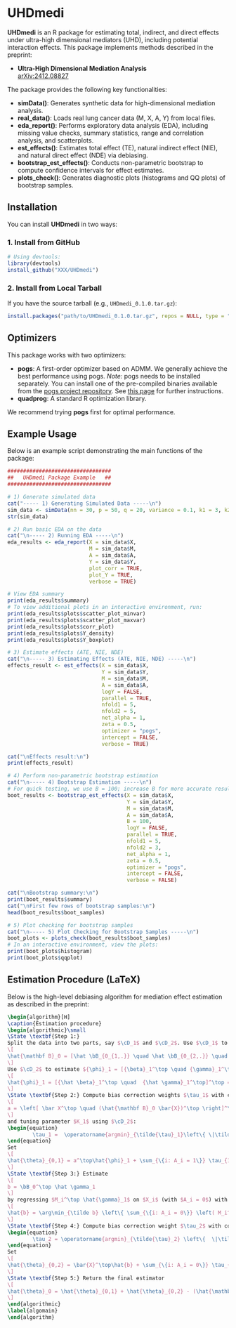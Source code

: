 # UHDmedi

**UHDmedi** is an R package for estimating total, indirect, and direct effects under ultra-high dimensional mediators (UHD), including potential interaction effects. This package implements methods described in the preprint:

- **Ultra-High Dimensional Mediation Analysis**  
  [arXiv:2412.08827](https://arxiv.org/pdf/2412.08827)

The package provides the following key functionalities:
- **simData()**: Generates synthetic data for high-dimensional mediation analysis.
- **real_data()**: Loads real lung cancer data (M, X, A, Y) from local files.
- **eda_report()**: Performs exploratory data analysis (EDA), including missing value checks, summary statistics, range and correlation analysis, and scatterplots.
- **est_effects()**: Estimates total effect (TE), natural indirect effect (NIE), and natural direct effect (NDE) via debiasing.
- **bootstrap_est_effects()**: Conducts non-parametric bootstrap to compute confidence intervals for effect estimates.
- **plots_check()**: Generates diagnostic plots (histograms and QQ plots) of bootstrap samples.

## Installation

You can install **UHDmedi** in two ways:

### 1. Install from GitHub

```r
# Using devtools:
library(devtools)
install_github("XXX/UHDmedi")
```

### 2. Install from Local Tarball

If you have the source tarball (e.g., `UHDmedi_0.1.0.tar.gz`):

```r
install.packages("path/to/UHDmedi_0.1.0.tar.gz", repos = NULL, type = "source")
```

## Optimizers

This package works with two optimizers:

- **pogs**: A first-order optimizer based on ADMM. We generally achieve the best performance using pogs. *Note:* pogs needs to be installed separately. You can install one of the pre-compiled binaries available from the [pogs project repository](https://github.com/foges/pogs). See [this page](https://github.com/foges/pogs/blob/master/src/interface_r/README.md) for further instructions.
- **quadprog**: A standard R optimization library.

We recommend trying **pogs** first for optimal performance.

## Example Usage

Below is an example script demonstrating the main functions of the package:

```r
#################################
##   UHDmedi Package Example   ##
#################################

# 1) Generate simulated data
cat("----- 1) Generating Simulated Data -----\n")
sim_data <- simData(nn = 30, p = 50, q = 20, variance = 0.1, k1 = 3, k2 = 6, s_X = 3, categorical = TRUE)
str(sim_data)

# 2) Run basic EDA on the data
cat("\n----- 2) Running EDA -----\n")
eda_results <- eda_report(X = sim_data$X,
                          M = sim_data$M,
                          A = sim_data$A,
                          Y = sim_data$Y,
                          plot_corr = TRUE,
                          plot_Y = TRUE,
                          verbose = TRUE)

# View EDA summary
print(eda_results$summary)
# To view additional plots in an interactive environment, run:
print(eda_results$plots$scatter_plot_minvar)
print(eda_results$plots$scatter_plot_maxvar)
print(eda_results$plots$corr_plot)
print(eda_results$plots$Y_density)
print(eda_results$plots$Y_boxplot)

# 3) Estimate effects (ATE, NIE, NDE)
cat("\n----- 3) Estimating Effects (ATE, NIE, NDE) -----\n")
effects_result <- est_effects(X = sim_data$X,
                              Y = sim_data$Y,
                              M = sim_data$M,
                              A = sim_data$A,
                              logY = FALSE,
                              parallel = TRUE,
                              nfold1 = 5,
                              nfold2 = 5,
                              net_alpha = 1,
                              zeta = 0.5,
                              optimizer = "pogs",
                              intercept = FALSE,
                              verbose = TRUE)

cat("\nEffects result:\n")
print(effects_result)

# 4) Perform non-parametric bootstrap estimation
cat("\n----- 4) Bootstrap Estimation -----\n")
# For quick testing, we use B = 100; increase B for more accurate results.
boot_results <- bootstrap_est_effects(X = sim_data$X,
                                      Y = sim_data$Y,
                                      M = sim_data$M,
                                      A = sim_data$A,
                                      B = 100,
                                      logY = FALSE,
                                      parallel = TRUE,
                                      nfold1 = 5,
                                      nfold2 = 3,
                                      net_alpha = 1,
                                      zeta = 0.5,
                                      optimizer = "pogs",
                                      intercept = FALSE,
                                      verbose = FALSE)

cat("\nBootstrap summary:\n")
print(boot_results$summary)
cat("\nFirst few rows of bootstrap samples:\n")
head(boot_results$boot_samples)

# 5) Plot checking for bootstrap samples
cat("\n----- 5) Plot Checking for Bootstrap Samples -----\n")
boot_plots <- plots_check(boot_results$boot_samples)
# In an interactive environment, view the plots:
print(boot_plots$histogram)
print(boot_plots$qqplot)
```

## Estimation Procedure (LaTeX)

Below is the high-level debiasing algorithm for mediation effect estimation as described in the preprint:

```latex
\begin{algorithm}[H]
\caption{Estimation procedure} 
\begin{algorithmic}\small
\State \textbf{Step 1:} 
Split the data into two parts, say $\cD_1$ and $\cD_2$. Use $\cD_1$ to run $q$ parallel regressions of $(\mathbf M_c)_{.,j}, j = 1, \ldots, q$ on $\mathbf X_c$, to obtain $\hat \bB_{0_{1,.}}, \ldots, \hat \bB_{0_{q,.}}$ where each $\hat \bB_{0_{i,.}} \in \reals^p$. Concatenate them to obtain the following estimator for $\mathbf B_0$: 
\[
\hat{\mathbf B}_0 = [\hat \bB_{0_{1,.}} \quad \hat \bB_{0_{2,.}} \quad \cdots \quad \hat \bB_{0_{q,.}}]^\top.
\]
Use $\cD_2$ to estimate ${\phi}_1 = [{\beta}_1^\top \quad {\gamma}_1^\top]^\top$ by regressing $Y_t$ on $\mathbf W_t=[\mathbf X_t \quad \mathbf M_t]$ with an $\ell_1$ penalty:
\[
\hat{\phi}_1 = [{\hat \beta}_1^\top \quad  {\hat \gamma}_1^\top]^\top = \arg\min_{\tilde \phi_1} \left\{ \sum_{\{i: A_i = 1\}} \left( Y_i - \mathbf W_{i,.} \cdot \tilde\phi_1 \right)^2 + \lambda_1 \|\tilde \phi_1\|_1 \right\}.
\]
\State \textbf{Step 2:} Compute bias correction weights $\tau_1$ with contrast 
\[
a = \left[ \bar X^\top \quad (\hat{\mathbf B}_0 \bar{X})^\top \right]^\top,
\]
and tuning parameter $K_1$ using $\cD_2$:
\begin{equation}
        \tau_1 =  \operatorname{argmin}_{\tilde{\tau}_1}\left\{ \|\tilde{\tau}_1\|_2^2  \quad \text{subject to} \quad \|a - \mathbf{W}_t^\top \tilde{\tau}_1\|_{\infty} \leq K_1 \sqrt{\frac{\log(p+q)}{n_t}}, \|\tilde \tau_{1}\|_\infty \leq n_t^{-2/3} \right\}.
\end{equation}
Set 
\[
\hat{\theta}_{0,1} = a^\top\hat{\phi}_1 + \sum_{\{i: A_i = 1\}} \tau_{1,i} \left( Y_i - \mathbf W_{i,.} \cdot \hat{\phi}_1 \right).
\]
\State \textbf{Step 3:} Estimate 
\[
b = \bB_0^\top \hat \gamma_1
\]
by regressing $M_i^\top \hat{\gamma}_1$ on $X_i$ (with $A_i = 0$) with an $\ell_1$ penalty using $\cD_2$:
\[
\hat{b} = \arg\min_{\tilde b} \left\{ \sum_{\{i: A_i = 0\}} \left( M_i^\top \hat{\gamma}_1 - X_i^\top\tilde b \right)^2 + \lambda_2  \|\tilde b \|_1 \right\}.
\]
\State \textbf{Step 4:} Compute bias correction weight $\tau_2$ with contrast $\bar{X}$ and tuning parameter $K_2$ using $\cD_2$:
\begin{equation}
        \tau_2 = \operatorname{argmin}_{\tilde{\tau}_2} \left\{  \|\tilde{\tau}_2\|_2^2 \quad \text{ subject to } \quad \|\bar X - \mathbf X_c^\top \tilde{\tau}_2\|_\infty \leq K_2\sqrt{\frac{\log(p)}{n_c}}, \|\tilde \tau_{2}\|_\infty \leq n_c^{-2/3}  \right\}.
\end{equation}
Set 
\[
\hat{\theta}_{0,2} = \bar{X}^\top\hat{b} + \sum_{\{i: A_i = 0\}} \tau_{2,i} \left( M_i^\top \hat{\gamma}_1 - X_i^\top \hat{b} \right).
\]
\State \textbf{Step 5:} Return the final estimator 
\[
\hat{\theta}_0 = \hat{\theta}_{0,1} + \hat{\theta}_{0,2} - (\hat{\mathbf B}_0 \bar{X})^\top \hat{\gamma}_1.
\]
\end{algorithmic}
\label{algomain}
\end{algorithm}
```

